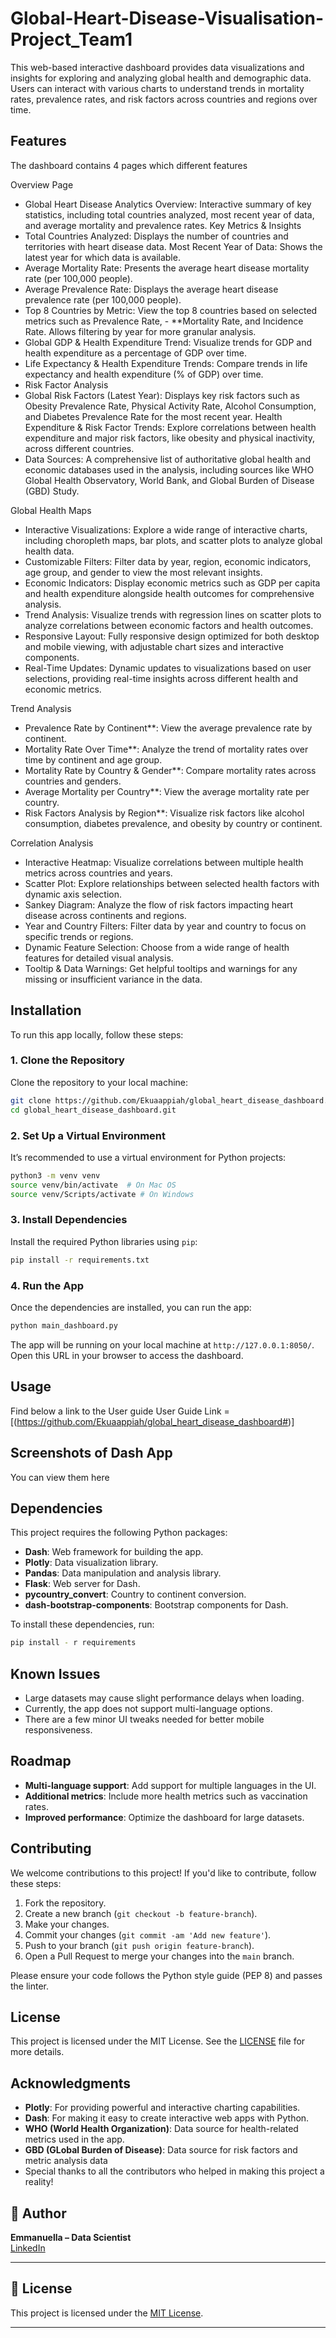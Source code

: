 # Global-Heart-Disease-Visualisation-Project_Team1

This web-based interactive dashboard provides data visualizations and insights for exploring and analyzing global health and demographic data. Users can interact with various charts to understand trends in mortality rates, prevalence rates, and risk factors across countries and regions over time.

## Features

The dashboard contains 4 pages which different features

Overview Page

- Global Heart Disease Analytics Overview: Interactive summary of key statistics, including total countries analyzed, most recent year of data, and average mortality and prevalence rates.
  Key Metrics & Insights
- Total Countries Analyzed: Displays the number of countries and territories with heart disease data.
  Most Recent Year of Data: Shows the latest year for which data is available.
- Average Mortality Rate: Presents the average heart disease mortality rate (per 100,000 people).
- Average Prevalence Rate: Displays the average heart disease prevalence rate (per 100,000 people).
- Top 8 Countries by Metric: View the top 8 countries based on selected metrics such as Prevalence Rate, - **Mortality Rate, and Incidence Rate. Allows filtering by year for more granular analysis.
- Global GDP & Health Expenditure Trend: Visualize trends for GDP and health expenditure as a percentage of GDP over time.
- Life Expectancy & Health Expenditure Trends: Compare trends in life expectancy and health expenditure (% of GDP) over time.
- Risk Factor Analysis
- Global Risk Factors (Latest Year): Displays key risk factors such as Obesity Prevalence Rate, Physical Activity Rate, Alcohol Consumption, and Diabetes Prevalence Rate for the most recent year.
  Health Expenditure & Risk Factor Trends: Explore correlations between health expenditure and major risk factors, like obesity and physical inactivity, across different countries.
- Data Sources: A comprehensive list of authoritative global health and economic databases used in the analysis, including sources like WHO Global Health Observatory, World Bank, and Global Burden of Disease (GBD) Study.

Global Health Maps

- Interactive Visualizations: Explore a wide range of interactive charts, including choropleth maps, bar plots, and scatter plots to analyze global health data.
- Customizable Filters: Filter data by year, region, economic indicators, age group, and gender to view the most relevant insights.
- Economic Indicators: Display economic metrics such as GDP per capita and health expenditure alongside health outcomes for comprehensive analysis.
- Trend Analysis: Visualize trends with regression lines on scatter plots to analyze correlations between economic factors and health outcomes.
- Responsive Layout: Fully responsive design optimized for both desktop and mobile viewing, with adjustable chart sizes and interactive components.
- Real-Time Updates: Dynamic updates to visualizations based on user selections, providing real-time insights across different health and economic metrics.

Trend Analysis

- Prevalence Rate by Continent**: View the average prevalence rate by continent.
- Mortality Rate Over Time**: Analyze the trend of mortality rates over time by continent and age group.
- Mortality Rate by Country & Gender**: Compare mortality rates across countries and genders.
- Average Mortality per Country**: View the average mortality rate per country.
- Risk Factors Analysis by Region**: Visualize risk factors like alcohol consumption, diabetes prevalence, and obesity by country or continent.

Correlation Analysis

- Interactive Heatmap: Visualize correlations between multiple health metrics across countries and years.
- Scatter Plot: Explore relationships between selected health factors with dynamic axis selection.
- Sankey Diagram: Analyze the flow of risk factors impacting heart disease across continents and regions.
- Year and Country Filters: Filter data by year and country to focus on specific trends or regions.
- Dynamic Feature Selection: Choose from a wide range of health features for detailed visual analysis.
- Tooltip & Data Warnings: Get helpful tooltips and warnings for any missing or insufficient variance in the data.

## Installation
To run this app locally, follow these steps:

### 1. Clone the Repository

Clone the repository to your local machine:

```bash
git clone https://github.com/Ekuaappiah/global_heart_disease_dashboard.git
cd global_heart_disease_dashboard.git
```

### 2. Set Up a Virtual Environment

It’s recommended to use a virtual environment for Python projects:

```bash
python3 -m venv venv
source venv/bin/activate  # On Mac OS
source venv/Scripts/activate # On Windows
```

### 3. Install Dependencies

Install the required Python libraries using `pip`:

```bash
pip install -r requirements.txt
```

### 4. Run the App

Once the dependencies are installed, you can run the app:

```bash
python main_dashboard.py
```

The app will be running on your local machine at `http://127.0.0.1:8050/`. Open this URL in your browser to access the dashboard.

## Usage

Find below a link to the User guide
User Guide Link = [(https://github.com/Ekuaappiah/global_heart_disease_dashboard#)]

## Screenshots of Dash App

You can view them here

## Dependencies

This project requires the following Python packages:

- **Dash**: Web framework for building the app.
- **Plotly**: Data visualization library.
- **Pandas**: Data manipulation and analysis library.
- **Flask**: Web server for Dash.
- **pycountry_convert**: Country to continent conversion.
- **dash-bootstrap-components**: Bootstrap components for Dash.

To install these dependencies, run:

```bash
pip install - r requirements
```

## Known Issues

- Large datasets may cause slight performance delays when loading.
- Currently, the app does not support multi-language options.
- There are a few minor UI tweaks needed for better mobile responsiveness.

## Roadmap

- **Multi-language support**: Add support for multiple languages in the UI.
- **Additional metrics**: Include more health metrics such as vaccination rates.
- **Improved performance**: Optimize the dashboard for large datasets.

## Contributing

We welcome contributions to this project! If you'd like to contribute, follow these steps:

1. Fork the repository.
2. Create a new branch (`git checkout -b feature-branch`).
3. Make your changes.
4. Commit your changes (`git commit -am 'Add new feature'`).
5. Push to your branch (`git push origin feature-branch`).
6. Open a Pull Request to merge your changes into the `main` branch.

Please ensure your code follows the Python style guide (PEP 8) and passes the linter.

## License

This project is licensed under the MIT License. See the [LICENSE](LICENSE) file for more details.

## Acknowledgments

- **Plotly**: For providing powerful and interactive charting capabilities.
- **Dash**: For making it easy to create interactive web apps with Python.
- **WHO (World Health Organization)**: Data source for health-related metrics used in the app.
- **GBD (GLobal Burden of Disease)**: Data source for risk factors and metric analysis data
- Special thanks to all the contributors who helped in making this project a reality!

## 👤 Author

**Emmanuella – Data Scientist**  
[LinkedIn](https://www.linkedin.com/in/emmanuella-appiah-16a215213) 

---

## 📜 License

This project is licensed under the [MIT License](LICENSE).

---